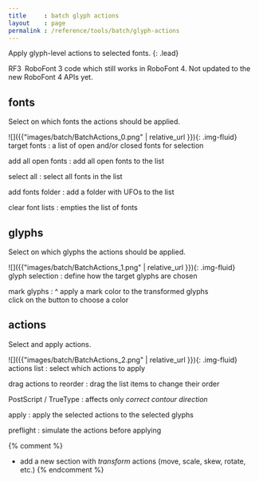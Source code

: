 ```yaml
---
title     : batch glyph actions
layout    : page
permalink : /reference/tools/batch/glyph-actions
---
```


Apply glyph-level actions to selected fonts.
{: .lead}

<span class="badge text-bg-warning rounded-0">RF3</span> RoboFont 3 code which still works in RoboFont 4. Not updated to the new RoboFont 4 APIs yet.


fonts
-----

Select on which fonts the actions should be applied.

<div class='row'>

<div class='col-sm' markdown='1'>
![]({{"images/batch/BatchActions_0.png" | relative_url }}){: .img-fluid}
</div>

<div class='col-sm' markdown='1'>
target fonts
: a list of open and/or closed fonts for selection

add all open fonts
: add all open fonts to the list

select all
: select all fonts in the list

add fonts folder
: add a folder with UFOs to the list

clear font lists
: empties the list of fonts
</div>

</div>


glyphs
------

Select on which glyphs the actions should be applied.

<div class='row'>

<div class='col-sm' markdown='1'>
![]({{"images/batch/BatchActions_1.png" | relative_url }}){: .img-fluid}
</div>

<div class='col-sm' markdown='1'>
glyph selection
: define how the target glyphs are chosen

mark glyphs
: ^
  apply a mark color to the transformed glyphs  
  click on the button to choose a color
</div>

</div>


actions
-------

Select and apply actions.

<div class='row'>

<div class='col-sm' markdown='1'>
![]({{"images/batch/BatchActions_2.png" | relative_url }}){: .img-fluid}
</div>

<div class='col-sm' markdown='1'>
actions list
: select which actions to apply

drag actions to reorder
: drag the list items to change their order

PostScript / TrueType
: affects only *correct contour direction*

apply
: apply the selected actions to the selected glyphs

preflight
: simulate the actions before applying
</div>

</div>


{% comment %}
- add a new section with *transform* actions (move, scale, skew, rotate, etc.)
{% endcomment %}
